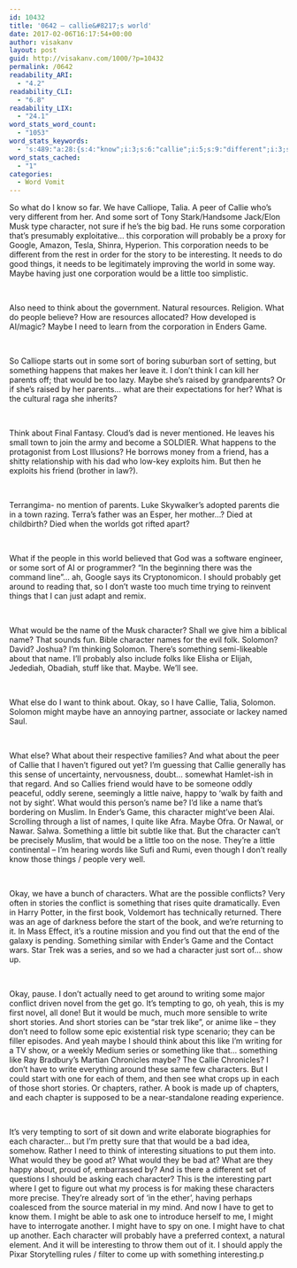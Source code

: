 ```yaml
---
id: 10432
title: '0642 – callie&#8217;s world'
date: 2017-02-06T16:17:54+00:00
author: visakanv
layout: post
guid: http://visakanv.com/1000/?p=10432
permalink: /0642
readability_ARI:
  - "4.2"
readability_CLI:
  - "6.8"
readability_LIX:
  - "24.1"
word_stats_word_count:
  - "1053"
word_stats_keywords:
  - 's:489:"a:28:{s:4:"know";i:3;s:6:"callie";i:5;s:9:"different";i:3;s:4:"sort";i:7;s:9:"character";i:9;s:11:"corporation";i:5;s:8:"probably";i:4;s:5:"needs";i:3;s:11:"interesting";i:5;s:6:"things";i:3;s:5:"maybe";i:8;s:4:"just";i:3;s:6:"little";i:5;s:4:"need";i:5;s:5:"think";i:6;s:6:"people";i:3;s:4:"game";i:3;s:7:"parents";i:4;s:6:"friend";i:3;s:4:"name";i:5;s:7:"solomon";i:4;s:4:"like";i:11;s:4:"okay";i:3;s:10:"characters";i:3;s:7:"stories";i:4;s:4:"book";i:3;s:5:"write";i:3;s:5:"short";i:3;}";'
word_stats_cached:
  - "1"
categories:
  - Word Vomit
---
```

So what do I know so far. We have Calliope, Talia. A peer of Callie who&#8217;s very different from her. And some sort of Tony Stark/Handsome Jack/Elon Musk type character, not sure if he&#8217;s the big bad. He runs some corporation that&#8217;s presumably exploitative&#8230; this corporation will probably be a proxy for Google, Amazon, Tesla, Shinra, Hyperion. This corporation needs to be different from the rest in order for the story to be interesting. It needs to do good things, it needs to be legitimately improving the world in some way. Maybe having just one corporation would be a little too simplistic.
  
 
  
Also need to think about the government. Natural resources. Religion. What do people believe? How are resources allocated? How developed is AI/magic? Maybe I need to learn from the corporation in Enders Game.
  
 
  
So Calliope starts out in some sort of boring suburban sort of setting, but something happens that makes her leave it. I don&#8217;t think I can kill her parents off; that would be too lazy. Maybe she&#8217;s raised by grandparents? Or if she&#8217;s raised by her parents&#8230; what are their expectations for her? What is the cultural raga she inherits?
  
 
  
Think about Final Fantasy. Cloud&#8217;s dad is never mentioned. He leaves his small town to join the army and become a SOLDIER. What happens to the protagonist from Lost Illusions? He borrows money from a friend, has a shitty relationship with his dad who low-key exploits him. But then he exploits his friend (brother in law?).
  
 
  
Terrangima- no mention of parents. Luke Skywalker&#8217;s adopted parents die in a town razing. Terra&#8217;s father was an Esper, her mother&#8230;? Died at childbirth? Died when the worlds got rifted apart?
  
 
  
What if the people in this world believed that God was a software engineer, or some sort of AI or programmer? &#8220;In the beginning there was the command line”… ah, Google says its Cryptonomicon. I should probably get around to reading that, so I don’t waste too much time trying to reinvent things that I can just adapt and remix.
  
 
  
What would be the name of the Musk character? Shall we give him a biblical name? That sounds fun. Bible character names for the evil folk. Solomon? David? Joshua? I’m thinking Solomon. There’s something semi-likeable about that name. I’ll probably also include folks like Elisha or Elijah, Jedediah, Obadiah, stuff like that. Maybe. We’ll see.
  
 
  
What else do I want to think about. Okay, so I have Callie, Talia, Solomon. Solomon might maybe have an annoying partner, associate or lackey named Saul.
  
 
  
What else? What about their respective families? And what about the peer of Callie that I haven’t figured out yet? I’m guessing that Callie generally has this sense of uncertainty, nervousness, doubt… somewhat Hamlet-ish in that regard. And so Callies friend would have to be someone oddly peaceful, oddly serene, seemingly a little naive, happy to ‘walk by faith and not by sight’. What would this person’s name be? I’d like a name that’s bordering on Muslim. In Ender’s Game, this character might’ve been Alai. Scrolling through a list of names, I quite like Afra. Maybe Ofra. Or Nawal, or Nawar. Salwa. Something a little bit subtle like that. But the character can’t be precisely Muslim, that would be a little too on the nose. They’re a little continental – I’m hearing words like Sufi and Rumi, even though I don’t really know those things / people very well.
  
 
  
Okay, we have a bunch of characters. What are the possible conflicts? Very often in stories the conflict is something that rises quite dramatically. Even in Harry Potter, in the first book, Voldemort has technically returned. There was an age of darkness before the start of the book, and we’re returning to it. In Mass Effect, it’s a routine mission and you find out that the end of the galaxy is pending. Something similar with Ender’s Game and the Contact wars. Star Trek was a series, and so we had a character just sort of… show up.
  
 
  
Okay, pause. I don’t actually need to get around to writing some major conflict driven novel from the get go. It’s tempting to go, oh yeah, this is my first novel, all done! But it would be much, much more sensible to write short stories. And short stories can be “star trek like”, or anime like – they don’t need to follow some epic existential risk type scenario; they can be filler episodes. And yeah maybe I should think about this like I’m writing for a TV show, or a weekly Medium series or something like that… something like Ray Bradbury’s Martian Chronicles maybe? The Callie Chronicles? I don’t have to write everything around these same few characters. But I could start with one for each of them, and then see what crops up in each of those short stories. Or chapters, rather. A book is made up of chapters, and each chapter is supposed to be a near-standalone reading experience.
  
 
  
It’s very tempting to sort of sit down and write elaborate biographies for each character… but I’m pretty sure that that would be a bad idea, somehow. Rather I need to think of interesting situations to put them into. What would they be good at? What would they be bad at? What are they happy about, proud of, embarrassed by? And is there a different set of questions I should be asking each character? This is the interesting part where I get to figure out what my process is for making these characters more precise. They’re already sort of ‘in the ether’, having perhaps coalesced from the source material in my mind. And now I have to get to know them. I might be able to ask one to introduce herself to me, I might have to interrogate another. I might have to spy on one. I might have to chat up another. Each character will probably have a preferred context, a natural element. And it will be interesting to throw them out of it. I should apply the Pixar Storytelling rules / filter to come up with something interesting.p